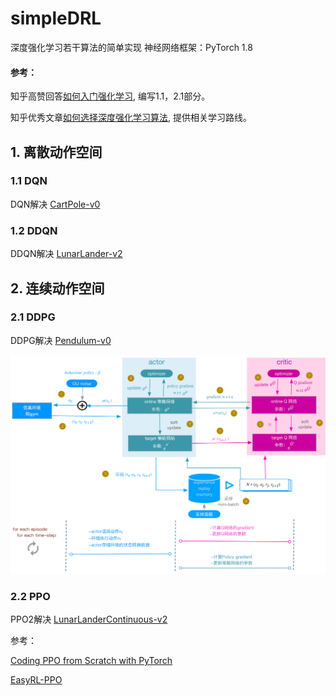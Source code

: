 # simpleDRL
深度强化学习若干算法的简单实现
神经网络框架：PyTorch 1.8

#### 参考：
知乎高赞回答[如何入门强化学习](https://www.zhihu.com/question/277325426/answer/816094591), 编写1.1，2.1部分。

知乎优秀文章[如何选择深度强化学习算法](https://zhuanlan.zhihu.com/p/342919579), 提供相关学习路线。


## 1. 离散动作空间

### 1.1 DQN

DQN解决 [CartPole-v0](https://gym.openai.com/envs/CartPole-v1/)

### 1.2 DDQN

DDQN解决 [LunarLander-v2](https://gym.openai.com/envs/LunarLander-v2/)

## 2. 连续动作空间

### 2.1 DDPG

DDPG解决 [Pendulum-v0](https://gym.openai.com/envs/Pendulum-v0/)

![DDPG框架图](./DDPG/DDPG框架图.png)
	
### 2.2 PPO

PPO2解决 [LunarLanderContinuous-v2](http://gym.openai.com/envs/LunarLanderContinuous-v2/)

参考：

[Coding PPO from Scratch with PyTorch](https://medium.com/analytics-vidhya/coding-ppo-from-scratch-with-pytorch-part-1-4-613dfc1b14c8)

[EasyRL-PPO](https://github.com/datawhalechina/easy-rl/tree/master/codes/PPO)
